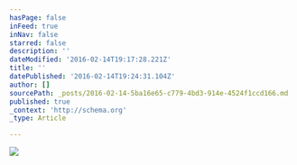 ```yaml
---
hasPage: false
inFeed: true
inNav: false
starred: false
description: ''
dateModified: '2016-02-14T19:17:28.221Z'
title: ''
datePublished: '2016-02-14T19:24:31.104Z'
author: []
sourcePath: _posts/2016-02-14-5ba16e65-c779-4bd3-914e-4524f1ccd166.md
published: true
_context: 'http://schema.org'
_type: Article

---
```

![](https://the-grid-user-content.s3-us-west-2.amazonaws.com/a9c9e7f4-4c76-4dc5-a624-c86ce9a0b62d.jpg)